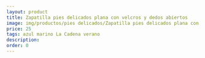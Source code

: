 ```yaml
---
layout: product
title: Zapatilla pies delicados plana con velcros y dedos abiertos
image: img/productos/pies delicados/Zapatilla pies delicados plana con velcros y dedos abiertos=25=azul marino La Cadena verano.webp
price: 25
tags: azul marino La Cadena verano
description: 
order: 0
---
```

